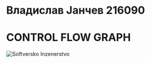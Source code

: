 # Владислав Јанчев 216090
# CONTROL FLOW GRAPH













![Softversko Inzenerstvo](https://github.com/vjancev/SI_2024_lab2_216090/assets/164734421/ab8a3f8f-aa8e-4d60-91c0-3b3f96f824d1)

